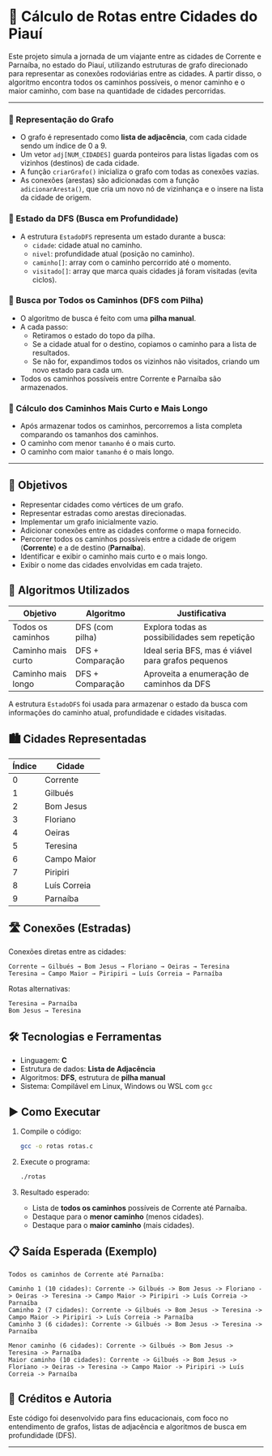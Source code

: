 # 📍 Cálculo de Rotas entre Cidades do Piauí

Este projeto simula a jornada de um viajante entre as cidades de Corrente e Parnaíba, no estado do Piauí, utilizando estruturas de grafo direcionado para representar as conexões rodoviárias entre as cidades. A partir disso, o algoritmo encontra todos os caminhos possíveis, o menor caminho e o maior caminho, com base na quantidade de cidades percorridas.

---

### 📌 Representação do Grafo

- O grafo é representado como **lista de adjacência**, com cada cidade sendo um índice de 0 a 9.
- Um vetor `adj[NUM_CIDADES]` guarda ponteiros para listas ligadas com os vizinhos (destinos) de cada cidade.
- A função `criarGrafo()` inicializa o grafo com todas as conexões vazias.
- As conexões (arestas) são adicionadas com a função `adicionarAresta()`, que cria um novo nó de vizinhança e o insere na lista da cidade de origem.

### 📌 Estado da DFS (Busca em Profundidade)

- A estrutura `EstadoDFS` representa um estado durante a busca:
  - `cidade`: cidade atual no caminho.
  - `nivel`: profundidade atual (posição no caminho).
  - `caminho[]`: array com o caminho percorrido até o momento.
  - `visitado[]`: array que marca quais cidades já foram visitadas (evita ciclos).

### 📌 Busca por Todos os Caminhos (DFS com Pilha)

- O algoritmo de busca é feito com uma **pilha manual**.
- A cada passo:
  - Retiramos o estado do topo da pilha.
  - Se a cidade atual for o destino, copiamos o caminho para a lista de resultados.
  - Se não for, expandimos todos os vizinhos não visitados, criando um novo estado para cada um.
- Todos os caminhos possíveis entre Corrente e Parnaíba são armazenados.

### 📌 Cálculo dos Caminhos Mais Curto e Mais Longo

- Após armazenar todos os caminhos, percorremos a lista completa comparando os tamanhos dos caminhos.
- O caminho com menor `tamanho` é o mais curto.
- O caminho com maior `tamanho` é o mais longo.

---

## 🎯 Objetivos

- Representar cidades como vértices de um grafo.
- Representar estradas como arestas direcionadas.
- Implementar um grafo inicialmente vazio.
- Adicionar conexões entre as cidades conforme o mapa fornecido.
- Percorrer todos os caminhos possíveis entre a cidade de origem (**Corrente**) e a de destino (**Parnaíba**).
- Identificar e exibir o caminho mais curto e o mais longo.
- Exibir o nome das cidades envolvidas em cada trajeto.

## 🧠 Algoritmos Utilizados

| Objetivo                | Algoritmo        | Justificativa |
|-------------------------|------------------|---------------|
| Todos os caminhos       | DFS (com pilha)  | Explora todas as possibilidades sem repetição |
| Caminho mais curto      | DFS + Comparação | Ideal seria BFS, mas é viável para grafos pequenos |
| Caminho mais longo      | DFS + Comparação | Aproveita a enumeração de caminhos da DFS |


A estrutura `EstadoDFS` foi usada para armazenar o estado da busca com informações do caminho atual, profundidade e cidades visitadas.

## 🏙️ Cidades Representadas

| Índice | Cidade         |
|--------|----------------|
| 0      | Corrente       |
| 1      | Gilbués        |
| 2      | Bom Jesus      |
| 3      | Floriano       |
| 4      | Oeiras         |
| 5      | Teresina       |
| 6      | Campo Maior    |
| 7      | Piripiri       |
| 8      | Luís Correia   |
| 9      | Parnaíba       |

## 🛣️ Conexões (Estradas)

Conexões diretas entre as cidades:

```
Corrente → Gilbués → Bom Jesus → Floriano → Oeiras → Teresina
Teresina → Campo Maior → Piripiri → Luís Correia → Parnaíba
```

Rotas alternativas:

```
Teresina → Parnaíba
Bom Jesus → Teresina
```

## 🛠️ Tecnologias e Ferramentas

- Linguagem: **C**
- Estrutura de dados: **Lista de Adjacência**
- Algoritmos: **DFS**, estrutura de **pilha manual**
- Sistema: Compilável em Linux, Windows ou WSL com `gcc`

## ▶️ Como Executar

1. Compile o código:
   ```bash
   gcc -o rotas rotas.c
   ```

2. Execute o programa:
   ```bash
   ./rotas
   ```

3. Resultado esperado:
   - Lista de **todos os caminhos** possíveis de Corrente até Parnaíba.
   - Destaque para o **menor caminho** (menos cidades).
   - Destaque para o **maior caminho** (mais cidades).

## 📋 Saída Esperada (Exemplo)

```
Todos os caminhos de Corrente até Parnaíba:

Caminho 1 (10 cidades): Corrente -> Gilbués -> Bom Jesus -> Floriano -> Oeiras -> Teresina -> Campo Maior -> Piripiri -> Luís Correia -> Parnaíba
Caminho 2 (7 cidades): Corrente -> Gilbués -> Bom Jesus -> Teresina -> Campo Maior -> Piripiri -> Luís Correia -> Parnaíba
Caminho 3 (6 cidades): Corrente -> Gilbués -> Bom Jesus -> Teresina -> Parnaíba

Menor caminho (6 cidades): Corrente -> Gilbués -> Bom Jesus -> Teresina -> Parnaíba
Maior caminho (10 cidades): Corrente -> Gilbués -> Bom Jesus -> Floriano -> Oeiras -> Teresina -> Campo Maior -> Piripiri -> Luís Correia -> Parnaíba
```

## 📘 Créditos e Autoria

Este código foi desenvolvido para fins educacionais, com foco no entendimento de grafos, listas de adjacência e algoritmos de busca em profundidade (DFS).

---
